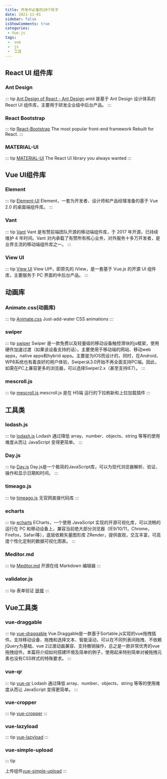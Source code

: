 ```yaml
---
title: 开发中必备的20个轮子
date: 2021-11-01
sidebar: false
isShowComments: true
categories:
 - Vue.js
tags:
 -  vue 
 -  js
 -  工具
---
```


## React UI 组件库

### Ant Design
::: tip
[Ant Design of React - Ant Design](https://ant.design/docs/react/introduce-cn)
antd 是基于 Ant Design 设计体系的 React UI 组件库，主要用于研发企业级中后台产品。
:::

### React Bootstrap

::: tip
[React-Bootstrap](https://react-bootstrap.github.io/)
The most popular front-end framework Rebuilt for React.
:::

### MATERIAL-UI
::: tip
[MATERIAL-UI](https://mui.com/getting-started/usage/)
The React UI library you always wanted
:::

## Vue UI组件库

### Element
::: tip
[Element-UI](https://element.eleme.io/#/zh-CN)
Element，一套为开发者、设计师和产品经理准备的基于 Vue 2.0 的桌面端组件库。
:::
### Vant
::: tip
[Vant](https://youzan.github.io/vant/#/zh-CN/)
Vant 是有赞前端团队开源的移动端组件库，于 2017 年开源，已持续维护 4 年时间。Vant 对内承载了有赞所有核心业务，对外服务十多万开发者，是业界主流的移动端组件库之一。
:::
### View UI
::: tip
[View UI](https://www.iviewui.com/)
View UI®，即原先的 iView，是一套基于 Vue.js 的开源 UI 组件库，主要服务于 PC 界面的中后台产品。
:::
## 动画库

### Animate.css(动画库)

::: tip
[Animate.css](https://animate.style//)
Just-add-water CSS animations
:::

### swiper
::: tip
[swiper](https://www.swiper.com.cn/)
Swiper 是一款免费以及轻量级的移动设备触控滑块的js框架，使用硬件加速过渡（如果该设备支持的话）。主要使用于移动端的网站、移动web apps，native apps和hybrid apps。主要是为IOS而设计的，同时，在Android、WP8系统也有着良好的用户体验，Swiper从3.0开始不再全面支持PC端。因此，如需在PC上兼容更多的浏览器，可以选择Swiper2.x（甚至支持IE7）。
:::
### mescroll.js

::: tip
[mescroll.js](http://www.mescroll.com/api.html)
mescroll.js 是在 H5端 运行的下拉刷新和上拉加载插件
:::

## 工具类

### lodash.js

::: tip
[lodash.js](https://www.lodashjs.com/)
Lodash 通过降低 array、number、objects、string 等等的使用难度从而让 JavaScript 变得更简单。
:::
### Day.js
::: tip
[Day.js](https://dayjs.fenxianglu.cn/)
Day.js是一个极简的JavaScript库，可以为现代浏览器解析、验证、操作和显示日期和时间。
:::
### timeago.js
::: tip
[timeago.js](https://github.com/hustcc/timeago.js)
无官网直接代码库
:::
### echarts
::: tip
[echarts](https://echarts.apache.org/zh/index.html)
ECharts，一个使用 JavaScript 实现的开源可视化库，可以流畅的运行在 PC 和移动设备上，兼容当前绝大部分浏览器（IE9/10/11，Chrome，Firefox，Safari等），底层依赖矢量图形库 ZRender，提供直观，交互丰富，可高度个性化定制的数据可视化图表。
:::
### Meditor.md
::: tip
[Meditor.md](https://pandao.github.io/editor.md/)
开源在线 Markdown 编辑器
:::
### validator.js


::: tip
表单验证 [链接](https://github.com/validatorjs/validator.js)
:::

## Vue工具类

### vue-draggable
::: tip
[vue-draggable](https://www.itxst.com/vue-draggable/tutorial.html)
Vue.Draggable是一款基于Sortable.js实现的vue拖拽插件。支持移动设备、拖拽和选择文本、智能滚动，可以在不同列表间拖拽、不依赖jQuery为基础、vue 2过渡动画兼容、支持撤销操作，总之是一款非常优秀的vue拖拽组件。本篇将介绍如何搭建环境及简单的例子，使用起来特别简单对被拖拽元素也没有CSS样式的特殊要求。
:::
###  vue-qr
::: tip
[vue-qr](https://www.npmjs.com/package/vue-qr)
Lodash 通过降低 array、number、objects、string 等等的使用难度从而让 JavaScript 变得更简单。
:::
###  vue-cropper
::: tip
[vue-cropper](https://github.com/xyxiao001/vue-cropper)
:::
###  vue-lazyload
::: tip
[vue-lazyload](https://www.npmjs.com/package/vue-lazyload)
:::
###  vue-simple-upload
::: tip

上传组件[vue-simple-upload](https://github.com/saivarunk/vue-simple-upload)
:::